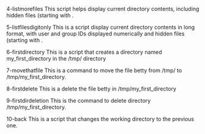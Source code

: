 4-listmorefiles
This script helps display current directory contents, including hidden files (starting with .

5-listfilesdigitonly
This is a script display current directory contents in long format, with user and group IDs displayed numerically and hidden files (starting with .

6-firstdirectory
This is a script that creates a directory named my_first_directory in the /tmp/ directory

7-movethatfile
This is a command to move the file betty from /tmp/ to /tmp/my_first_directory.

8-firstdelete
This is a delete the file betty in /tmp/my_first_directory

9-firstdirdeletion
This is the command to delete directory /tmp/my_first_directory.

10-back
This is a script that changes the working directory to the previous one.
